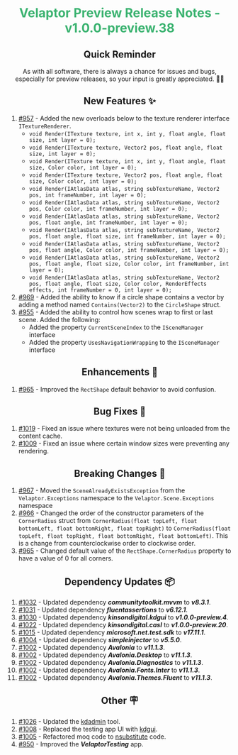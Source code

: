 <h1 align="center" style="color: mediumseagreen;font-weight: bold;">
Velaptor Preview Release Notes - v1.0.0-preview.38
</h1>

<h2 align="center" style="font-weight: bold;">Quick Reminder</h2>

<div align="center">

As with all software, there is always a chance for issues and bugs, especially for preview releases, so your input is greatly appreciated. 🙏🏼
</div>

<h2 align="center" style="font-weight: bold;">New Features ✨</h2>

1. [#957](https://github.com/KinsonDigital/Velaptor/issues/957) - Added the new overloads below to the texture renderer interface `ITextureRenderer`.
    - `void Render(ITexture texture, int x, int y, float angle, float size, int layer = 0);`
    - `void Render(ITexture texture, Vector2 pos, float angle, float size, int layer = 0);`
    - `void Render(ITexture texture, int x, int y, float angle, float size, Color color, int layer = 0);`
    - `void Render(ITexture texture, Vector2 pos, float angle, float size, Color color, int layer = 0);`
    - `void Render(IAtlasData atlas, string subTextureName, Vector2 pos, int frameNumber, int layer = 0);`
    - `void Render(IAtlasData atlas, string subTextureName, Vector2 pos, Color color, int frameNumber, int layer = 0);`
    - `void Render(IAtlasData atlas, string subTextureName, Vector2 pos, float angle, int frameNumber, int layer = 0);`
    - `void Render(IAtlasData atlas, string subTextureName, Vector2 pos, float angle, float size, int frameNumber, int layer = 0);`
    - `void Render(IAtlasData atlas, string subTextureName, Vector2 pos, float angle, Color color, int frameNumber, int layer = 0);`
    - `void Render(IAtlasData atlas, string subTextureName, Vector2 pos, float angle, float size, Color color, int frameNumber, int layer = 0);`
    - `void Render(IAtlasData atlas, string subTextureName, Vector2 pos, float angle, float size, Color color, RenderEffects effects, int frameNumber = 0, int layer = 0);`
2. [#969](https://github.com/KinsonDigital/Velaptor/issues/969) - Added the ability to know if a circle shape contains a vector by adding a method named `Contains(Vector2)` to the `CircleShape` struct.
3. [#955](https://github.com/KinsonDigital/Velaptor/issues/955) - Added the ability to control how scenes wrap to first or last scene.  Added the following:
   - Added the property `CurrentSceneIndex` to the `ISceneManager` interface
   - Added the property `UsesNavigationWrapping` to the `ISceneManager` interface

<h2 align="center" style="font-weight: bold;">Enhancements 💎</h2>

1. [#965](https://github.com/KinsonDigital/Velaptor/issues/965) - Improved the `RectShape` default behavior to avoid confusion.

<h2 align="center" style="font-weight: bold;">Bug Fixes 🐛</h2>

1. [#1019](https://github.com/KinsonDigital/Velaptor/issues/1019) - Fixed an issue where textures were not being unloaded from the content cache.
2. [#1009](https://github.com/KinsonDigital/Velaptor/issues/1009) - Fixed an issue where certain window sizes were preventing any rendering.

<h2 align="center" style="font-weight: bold;">Breaking Changes 🧨</h2>

1. [#967](https://github.com/KinsonDigital/Velaptor/issues/967) - Moved the `SceneAlreadyExistsException` from the `Velaptor.Exceptions` namespace to the `Velaptor.Scene.Exceptions` namespace
2. [#966](https://github.com/KinsonDigital/Velaptor/issues/966) - Changed the order of the constructor parameters of the `CornerRadius` struct from `CornerRadius(float topLeft, float bottomLeft, float bottomRight, float topRight)` to `CornerRadius(float topLeft, float topRight, float bottomRight, float bottomLeft)`.  This is a change from counterclockwise order to clockwise order.
3. [#965](https://github.com/KinsonDigital/Velaptor/issues/965) - Changed default value of the `RectShape.CornerRadius` property to have a value of 0 for all corners.

<h2 align="center" style="font-weight: bold;">Dependency Updates 📦</h2>

1. [#1032](https://github.com/KinsonDigital/Velaptor/pull/1032) - Updated dependency _**communitytoolkit.mvvm**_ to _**v8.3.1**_.
2. [#1031](https://github.com/KinsonDigital/Velaptor/pull/1031) - Updated dependency _**fluentassertions**_ to _**v6.12.1**_.
3. [#1030](https://github.com/KinsonDigital/Velaptor/pull/1030) - Updated dependency _**kinsondigital.kdgui**_ to _**v1.0.0-preview.4**_.
4. [#1022](https://github.com/KinsonDigital/Velaptor/pull/1022) - Updated dependency _**kinsondigital.casl**_ to _**v1.0.0-preview.20**_.
5. [#1015](https://github.com/KinsonDigital/Velaptor/pull/1015) - Updated dependency _**microsoft.net.test.sdk**_ to _**v17.11.1**_.
6. [#1004](https://github.com/KinsonDigital/Velaptor/pull/1004) - Updated dependency _**simpleinjector**_ to _**v5.5.0**_.
7. [#1002](https://github.com/KinsonDigital/Velaptor/pull/1002) - Updated dependency _**Avalonia**_ to _**v11.1.3**_.
9. [#1002](https://github.com/KinsonDigital/Velaptor/pull/1002) - Updated dependency _**Avalonia.Desktop**_ to _**v11.1.3**_.
9. [#1002](https://github.com/KinsonDigital/Velaptor/pull/1002) - Updated dependency _**Avalonia.Diagnostics**_ to _**v11.1.3**_.
9. [#1002](https://github.com/KinsonDigital/Velaptor/pull/1002) - Updated dependency _**Avalonia.Fonts.Inter**_ to _**v11.1.3**_.
9. [#1002](https://github.com/KinsonDigital/Velaptor/pull/1002) - Updated dependency _**Avalonia.Themes.Fluent**_ to _**v11.1.3**_.

<h2 align="center" style="font-weight: bold;">Other 🪧</h2>

1. [#1026](https://github.com/KinsonDigital/Velaptor/issues/1026) - Updated the [kdadmin](https://github.com/KinsonDigital/kd-admin) tool.
2. [#1008](https://github.com/KinsonDigital/Velaptor/issues/1008) - Replaced the testing app UI with [kdgui](https://github.com/KinsonDigital/KdGui).
3. [#1005](https://github.com/KinsonDigital/Velaptor/issues/1005) - Refactored moq code to [nsubstitute](https://nsubstitute.github.io/) code.
4. [#950](https://github.com/KinsonDigital/Velaptor/issues/950) - Improved the _**VelaptorTesting**_ app.

